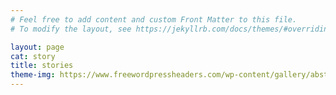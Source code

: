 ```yaml
---
# Feel free to add content and custom Front Matter to this file.
# To modify the layout, see https://jekyllrb.com/docs/themes/#overriding-theme-defaults

layout: page
cat: story
title: stories
theme-img: https://www.freewordpressheaders.com/wp-content/gallery/abstract/assorted-paint-colors-abstract-header.jpg
---
```

